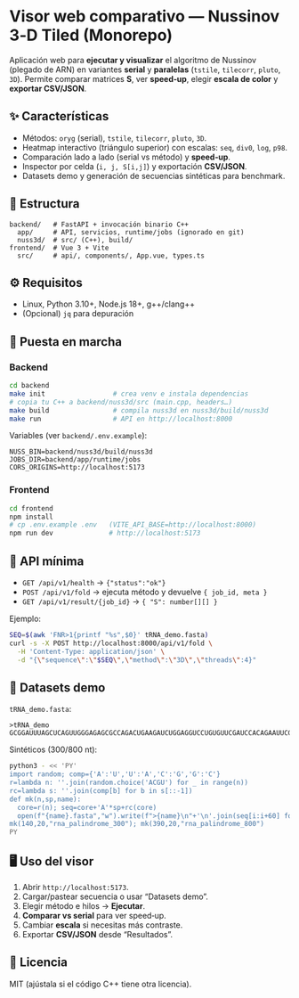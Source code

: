 # Visor web comparativo — Nussinov 3‑D Tiled (Monorepo)

Aplicación web para **ejecutar y visualizar** el algoritmo de Nussinov (plegado de ARN) en variantes **serial** y **paralelas** (`tstile`, `tilecorr`, `pluto`, `3D`). Permite comparar matrices **S**, ver **speed‑up**, elegir **escala de color** y **exportar CSV/JSON**.

## ✨ Características
- Métodos: `oryg` (serial), `tstile`, `tilecorr`, `pluto`, `3D`.
- Heatmap interactivo (triángulo superior) con escalas: `seq`, `div0`, `log`, `p98`.
- Comparación lado a lado (serial vs método) y **speed‑up**.
- Inspector por celda (`i, j, S[i,j]`) y exportación **CSV/JSON**.
- Datasets demo y generación de secuencias sintéticas para benchmark.

## 🧱 Estructura
```
backend/   # FastAPI + invocación binario C++
  app/     # API, servicios, runtime/jobs (ignorado en git)
  nuss3d/  # src/ (C++), build/
frontend/  # Vue 3 + Vite
  src/     # api/, components/, App.vue, types.ts
```

## ⚙️ Requisitos
- Linux, Python 3.10+, Node.js 18+, g++/clang++
- (Opcional) `jq` para depuración

## 🚀 Puesta en marcha

### Backend
```bash
cd backend
make init                 # crea venv e instala dependencias
# copia tu C++ a backend/nuss3d/src (main.cpp, headers…)
make build                # compila nuss3d en nuss3d/build/nuss3d
make run                  # API en http://localhost:8000
```
Variables (ver `backend/.env.example`):
```
NUSS_BIN=backend/nuss3d/build/nuss3d
JOBS_DIR=backend/app/runtime/jobs
CORS_ORIGINS=http://localhost:5173
```

### Frontend
```bash
cd frontend
npm install
# cp .env.example .env   (VITE_API_BASE=http://localhost:8000)
npm run dev              # http://localhost:5173
```

## 🧭 API mínima
- `GET /api/v1/health` → `{"status":"ok"}`
- `POST /api/v1/fold`  → ejecuta método y devuelve `{ job_id, meta }`
- `GET /api/v1/result/{job_id}` → `{ "S": number[][] }`

Ejemplo:
```bash
SEQ=$(awk 'FNR>1{printf "%s",$0}' tRNA_demo.fasta)
curl -s -X POST http://localhost:8000/api/v1/fold \
  -H 'Content-Type: application/json' \
  -d "{\"sequence\":\"$SEQ\",\"method\":\"3D\",\"threads\":4}"
```

## 🧪 Datasets demo
`tRNA_demo.fasta`:
```
>tRNA_demo
GCGGAUUUAGCUCAGUUGGGAGAGCGCCAGACUGAAGAUCUGGAGGUCCUGUGUUCGAUCCACAGAAUUCGCACCA
```
Sintéticos (300/800 nt):
```bash
python3 - << 'PY'
import random; comp={'A':'U','U':'A','C':'G','G':'C'}
r=lambda n: ''.join(random.choice('ACGU') for _ in range(n))
rc=lambda s: ''.join(comp[b] for b in s[::-1])
def mk(n,sp,name):
  core=r(n); seq=core+'A'*sp+rc(core)
  open(f"{name}.fasta","w").write(f">{name}\n"+'\n'.join(seq[i:i+60] for i in range(0,len(seq),60))+"\n")
mk(140,20,"rna_palindrome_300"); mk(390,20,"rna_palindrome_800")
PY
```

## 🖥️ Uso del visor
1. Abrir `http://localhost:5173`.
2. Cargar/pastear secuencia o usar “Datasets demo”.
3. Elegir método e hilos → **Ejecutar**.
4. **Comparar vs serial** para ver speed‑up.
5. Cambiar **escala** si necesitas más contraste.
6. Exportar **CSV/JSON** desde “Resultados”.

## 📝 Licencia
MIT (ajústala si el código C++ tiene otra licencia).